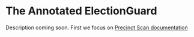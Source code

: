 # The Annotated ElectionGuard

Description coming soon. First we focus on [Precinct Scan documentation](docs/how-to/Precinct_scan.md)